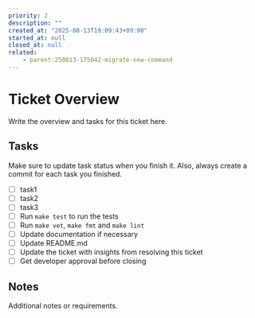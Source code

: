 ```yaml
---
priority: 2
description: ""
created_at: "2025-08-13T19:09:43+09:00"
started_at: null
closed_at: null
related:
    - parent:250813-175042-migrate-new-command
---
```


# Ticket Overview

Write the overview and tasks for this ticket here.

## Tasks
Make sure to update task status when you finish it. Also, always create a commit for each task you finished.

- [ ] task1
- [ ] task2
- [ ] task3
- [ ] Run `make test` to run the tests
- [ ] Run `make vet`, `make fmt` and `make lint`
- [ ] Update documentation if necessary
- [ ] Update README.md
- [ ] Update the ticket with insights from resolving this ticket
- [ ] Get developer approval before closing

## Notes

Additional notes or requirements.